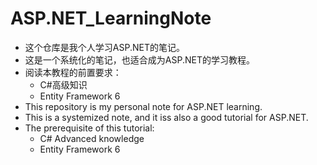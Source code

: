 # ASP.NET_LearningNote

* 这个仓库是我个人学习ASP.NET的笔记。
* 这是一个系统化的笔记，也适合成为ASP.NET的学习教程。
* 阅读本教程的前置要求：
  - C#高级知识
  - Entity Framework 6
  
* This repository is my personal note for ASP.NET learning.
* This is a systemized note, and it iss also a good tutorial for ASP.NET.
* The prerequisite of this tutorial:
  - C# Advanced knowledge
  - Entity Framework 6
